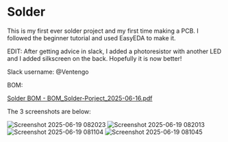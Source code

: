 # Solder
This is my first ever solder project and my first time making a PCB. I followed the beginner tutorial and used EasyEDA to make it.

EDIT: After getting advice in slack, I added a photoresistor with another LED and I added silkscreen on the back. Hopefully it is now better!

Slack username: @Ventengo

BOM:

[Solder BOM - BOM_Solder-Porject_2025-06-16.pdf](https://github.com/user-attachments/files/20760880/Solder.BOM.-.BOM_Solder-Porject_2025-06-16.pdf)




The 3 screenshots are below:



![Screenshot 2025-06-19 082023](https://github.com/user-attachments/assets/747fac77-caef-42fd-ad3e-12bbe362fc33)
![Screenshot 2025-06-19 082013](https://github.com/user-attachments/assets/90d0a6cb-450d-4bda-88bf-2bdc652521af)
![Screenshot 2025-06-19 081104](https://github.com/user-attachments/assets/8a0232bd-563e-407c-9f40-6d99d9a428bb)
![Screenshot 2025-06-19 081045](https://github.com/user-attachments/assets/603e741f-1241-4d23-91ef-c9c5880389e1)


